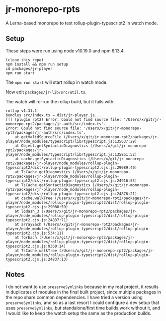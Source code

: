 # jr-monorepo-rpts

A Lerna-based monorepo to test rollup-plugin-typescript2 in watch mode.

## Setup

These steps were run using node v10.19.0 and npm 6.13.4.

```
(clone this repo)
npm install && npm run setup
cd packages/jr-player
npm run start
```

The `npm run start` will start rollup in watch mode.

Now edit `packages/jr-lib/src/util.ts`.

The watch will re-run the rollup build, but it fails with:

```
rollup v1.31.1
bundles src/index.ts → dist/jr-player.js...
[!] (plugin rpt2) Error: Could not find source file: '/Users/x/git/jr-monorepo-rpt2/packages/jr-auth/src/index.ts'.
Error: Could not find source file: '/Users/x/git/jr-monorepo-rpt2/packages/jr-auth/src/index.ts'.
    at getValidSourceFile (/Users/x/git/jr-monorepo-rpt2/packages/jr-player/node_modules/typescript/lib/typescript.js:135637:29)
    at Object.getSyntacticDiagnostics (/Users/x/git/jr-monorepo-rpt2/packages/jr-player/node_modules/typescript/lib/typescript.js:135851:52)
    at cache.getSyntacticDiagnostics (/Users/x/git/jr-monorepo-rpt2/packages/jr-player/node_modules/rollup-plugin-typescript2/dist/rollup-plugin-typescript2.cjs.js:29089:40)
    at TsCache.getDiagnostics (/Users/x/git/jr-monorepo-rpt2/packages/jr-player/node_modules/rollup-plugin-typescript2/dist/rollup-plugin-typescript2.cjs.js:24916:55)
    at TsCache.getSyntacticDiagnostics (/Users/x/git/jr-monorepo-rpt2/packages/jr-player/node_modules/rollup-plugin-typescript2/dist/rollup-plugin-typescript2.cjs.js:24876:21)
    at cache.walkTree (/Users/x/git/jr-monorepo-rpt2/packages/jr-player/node_modules/rollup-plugin-typescript2/dist/rollup-plugin-typescript2.cjs.js:29088:59)
    at lodash_3 (/Users/x/git/jr-monorepo-rpt2/packages/jr-player/node_modules/rollup-plugin-typescript2/dist/rollup-plugin-typescript2.cjs.js:24837:71)
    at arrayEach (/Users/x/git/jr-monorepo-rpt2/packages/jr-player/node_modules/rollup-plugin-typescript2/dist/rollup-plugin-typescript2.cjs.js:534:11)
    at forEach (/Users/x/git/jr-monorepo-rpt2/packages/jr-player/node_modules/rollup-plugin-typescript2/dist/rollup-plugin-typescript2.cjs.js:9360:14)
    at TsCache.walkTree (/Users/x/git/jr-monorepo-rpt2/packages/jr-player/node_modules/rollup-plugin-typescript2/dist/rollup-plugin-typescript2.cjs.js:24837:13)
```

## Notes

I do not want to use `preserveSymlinks` because in my real project, it results in duplicates of modules in the final built project, since multiple packages in the repo share common dependencies. I have tried a version using `preserveSymlinks`, and so as a last resort I could configure a dev setup that uses `preserveSymlinks`, but standalone/first time builds work without it, and I would like to keep the watch setup the same as the production builds.
